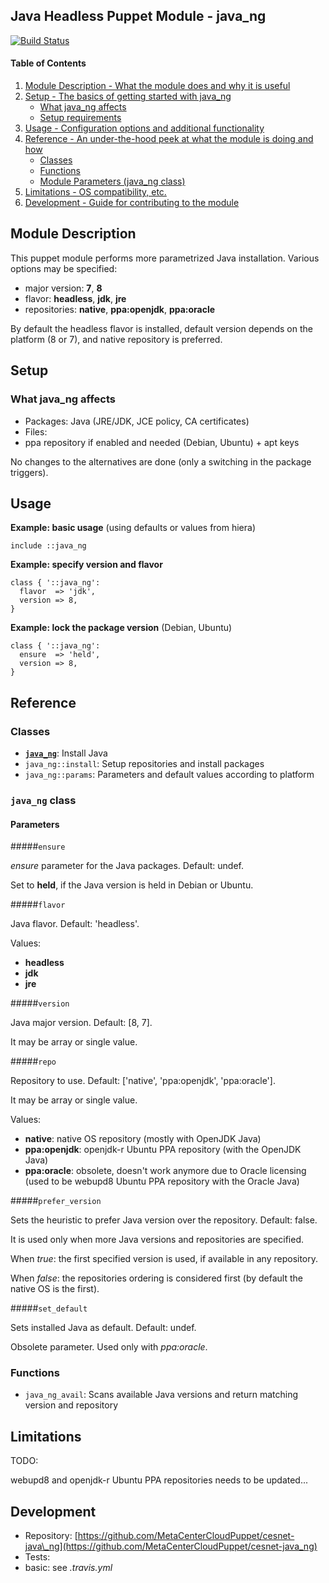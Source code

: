 ## Java Headless Puppet Module - java\_ng

[![Build Status](https://travis-ci.org/MetaCenterCloudPuppet/cesnet-java_ng.svg?branch=master)](https://travis-ci.org/MetaCenterCloudPuppet/cesnet-java\_ng)

#### Table of Contents

1. [Module Description - What the module does and why it is useful](#module-description)
2. [Setup - The basics of getting started with java\_ng](#setup)
    * [What java\_ng affects](#what-java_ng-affects)
    * [Setup requirements](#setup-requirements)
3. [Usage - Configuration options and additional functionality](#usage)
4. [Reference - An under-the-hood peek at what the module is doing and how](#reference)
    * [Classes](#classes)
    * [Functions](#functions)
    * [Module Parameters (java\_ng class)](#class-java_ng)
5. [Limitations - OS compatibility, etc.](#limitations)
6. [Development - Guide for contributing to the module](#development)

## Module Description

This puppet module performs more parametrized Java installation. Various options may be specified:

* major version: **7**, **8**
* flavor: **headless**, **jdk**, **jre**
* repositories: **native**, **ppa:openjdk**, **ppa:oracle**

By default the headless flavor is installed, default version depends on the platform (8 or 7), and native repository is preferred.

## Setup

### What java\_ng affects

* Packages: Java (JRE/JDK, JCE policy, CA certificates)
* Files:
 * ppa repository if enabled and needed (Debian, Ubuntu) + apt keys

No changes to the alternatives are done (only a switching in the package triggers).

## Usage

**Example: basic usage** (using defaults or values from hiera)

    include ::java_ng

**Example: specify version and flavor**

    class { '::java_ng':
      flavor  => 'jdk',
      version => 8,
    }

**Example: lock the package version** (Debian, Ubuntu)

    class { '::java_ng':
      ensure  => 'held',
      version => 8,
    }

## Reference

### Classes

* [**`java_ng`**](#class-java_ng): Install Java
* `java_ng::install`: Setup repositories and install packages
* `java_ng::params`: Parameters and default values according to platform

<a name="class-java_ng"></a>
### `java_ng` class

#### Parameters

#####`ensure`

*ensure* parameter for the Java packages. Default: undef.

Set to **held**, if the Java version is held in Debian or Ubuntu.

#####`flavor`

Java flavor. Default: 'headless'.

Values:

* **headless**
* **jdk**
* **jre**

#####`version`

Java major version. Default: [8, 7].

It may be array or single value.

#####`repo`

Repository to use. Default: ['native', 'ppa:openjdk', 'ppa:oracle'].

It may be array or single value.

Values:

* **native**: native OS repository (mostly with OpenJDK Java)
* **ppa:openjdk**: openjdk-r Ubuntu PPA repository (with the OpenJDK Java)
* **ppa:oracle**: obsolete, doesn't work anymore due to Oracle licensing (used to be webupd8 Ubuntu PPA repository with the Oracle Java)

#####`prefer_version`

Sets the heuristic to prefer Java version over the repository. Default: false.

It is used only when more Java versions and repositories are specified.

When *true*: the first specified version is used, if available in any repository.

When *false*: the repositories ordering is considered first (by default the native OS is the first).

#####`set_default`

Sets installed Java as default. Default: undef.

Obsolete parameter. Used only with *ppa:oracle*.

### Functions

* `java_ng_avail`: Scans available Java versions and return matching version and repository

## Limitations

TODO:

webupd8 and openjdk-r Ubuntu PPA repositories needs to be updated...

## Development

* Repository: [https://github.com/MetaCenterCloudPuppet/cesnet-java\_ng](https://github.com/MetaCenterCloudPuppet/cesnet-java_ng)
* Tests:
 * basic: see *.travis.yml*
